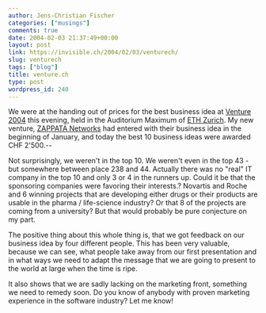 ```yaml
---
author: Jens-Christian Fischer
categories: ["musings"]
comments: true
date: 2004-02-03 21:37:49+00:00
layout: post
link: https://invisible.ch/2004/02/03/venturech/
slug: venturech
tags: ["blog"]
title: venture.ch
type: post
wordpress_id: 240
---
```


We were at the handing out of prices for the best business idea at [Venture 2004](https://venture.ch) this evening, held in the Auditorium Maximum of [ETH  Zurich](https://www.ethz.ch). My new venture, [ZAPPATA Networks](https://www.zappatanetworks.com/) had entered with their business idea in the beginning of January, and today the best 10 business ideas were awarded CHF 2'500.--

Not surprisingly, we weren't in the top 10. We weren't even in the top 43 - but somewhere between place 238 and 44. Actually there was no "real" IT company in the top 10 and only 3 or 4 in the runners up. Could it be that the sponsoring companies were favoring their interests.? Novartis and Roche and 6 winning projects that are developing either drugs or their products are usable in the pharma / life-science industry? Or that 8 of the projects are coming from a university? But that would probably be pure conjecture on my part. 

The positive thing about this whole thing is, that we got feedback on our business idea by four different people. This has been very valuable, because we can see, what people take away from our first presentation and in what ways we need to adapt the message that we are going to present to the world at large when the time is ripe.

It also shows that we are sadly lacking on the marketing front, something we need to remedy soon. Do you know of anybody with proven marketing experience in the software industry? Let me know!
